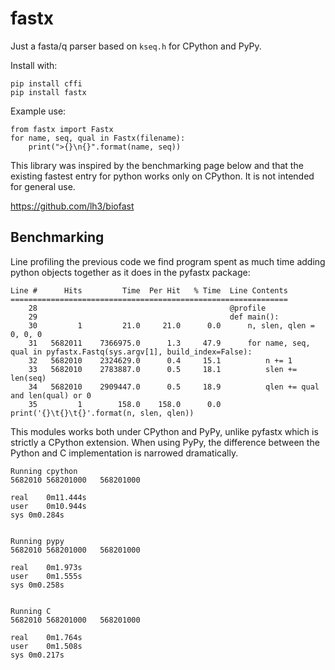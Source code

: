 fastx
=====

Just a fasta/q parser based on `kseq.h` for CPython and PyPy.

Install with:

    pip install cffi
    pip install fastx

Example use:

    from fastx import Fastx  
    for name, seq, qual in Fastx(filename):
        print(">{}\n{}".format(name, seq))

This library was inspired by the benchmarking page below and that the
existing fastest entry for python works only on CPython. It is not
intended for general use.

https://github.com/lh3/biofast


Benchmarking
------------

Line profiling the previous code we find program spent as much time adding python
objects together as it does in the pyfastx package:
```
Line #      Hits         Time  Per Hit   % Time  Line Contents
==============================================================
    28                                           @profile
    29                                           def main():
    30         1         21.0     21.0      0.0      n, slen, qlen = 0, 0, 0
    31   5682011    7366975.0      1.3     47.9      for name, seq, qual in pyfastx.Fastq(sys.argv[1], build_index=False):
    32   5682010    2324629.0      0.4     15.1          n += 1
    33   5682010    2783887.0      0.5     18.1          slen += len(seq)
    34   5682010    2909447.0      0.5     18.9          qlen += qual and len(qual) or 0
    35         1        158.0    158.0      0.0      print('{}\t{}\t{}'.format(n, slen, qlen))
```

This modules works both under CPython and PyPy, unlike pyfastx which is
strictly a CPython extension. When using PyPy, the difference between
the Python and C implementation is narrowed dramatically. 

```
Running cpython
5682010	568201000	568201000

real	0m11.444s
user	0m10.944s
sys	0m0.284s


Running pypy
5682010	568201000	568201000

real	0m1.973s
user	0m1.555s
sys	0m0.258s


Running C
5682010	568201000	568201000

real	0m1.764s
user	0m1.508s
sys	0m0.217s
```
